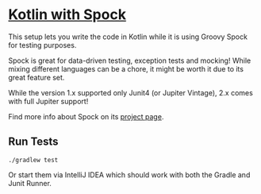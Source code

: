 # [Kotlin with Spock](https://github.com/swkBerlin/kata-bootstraps/tree/master/kotlin/spock)

This setup lets you write the code in Kotlin while it is
using Groovy Spock for testing purposes.

Spock is great for data-driven testing, exception tests and mocking!
While mixing different languages can be a chore, it might be worth it
due to its great feature set.

While the version 1.x supported only Junit4 (or Jupiter Vintage),
2.x comes with full Jupiter support!

Find more info about Spock on its [project page](http://spockframework.org/).

## Run Tests

```shell script
./gradlew test
```

Or start them via IntelliJ IDEA which should work with both the Gradle and Junit Runner.
